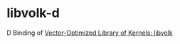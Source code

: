 # libvolk-d

D Binding of [Vector-Optimized Library of Kernels: libvolk](https://github.com/gnuradio/volk)
